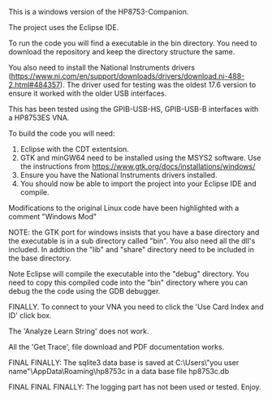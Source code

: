 This is a windows version of the HP8753-Companion.

The project uses the Eclipse IDE.

To run the code you will find a executable in the bin directory. You need to download the repository and keep the directory structure the same.

You also need to install the National Instruments drivers (https://www.ni.com/en/support/downloads/drivers/download.ni-488-2.html#484357). The driver used for testing was the oldest 17.6 version to ensure it worked with the older USB interfaces.

This has been tested using the GPIB-USB-HS, GPIB-USB-B interfaces with a HP8753ES VNA.


To build the code you will need:
1) Eclipse with the CDT extentsion.
2) GTK and minGW64 need to be installed using the MSYS2 software. Use the instructions from https://www.gtk.org/docs/installations/windows/
3) Ensure you have the National Instruments drivers installed.
4) You should now be able to import the project into your Eclipse IDE and compile.

Modifications to the original Linux code have been highlighted with a comment "Windows Mod"


NOTE: the GTK port for windows insists that you have a base directory and the executable is in a sub directory called "bin". You also need all the dll's included. In addtion the "lib" and "share" directory need to be included in the base directory.

Note Eclipse will compile the executable into the "debug" directory. You need to copy this compiled code into the "bin" directory where you can debug the the code using the GDB debugger.

FINALLY. To connect to your VNA you need to click the 'Use Card Index and ID' click box.

The 'Analyze Learn String' does not work.

All the 'Get Trace', file download and PDF documentation works.

FINAL FINALLY: The sqlite3 data base is saved at C:\\Users\\"you user name"\\AppData\\Roaming\\hp8753c in a data base file hp8753c.db

FINAL FINAL FINALLY: The logging part has not been used or tested. Enjoy.





